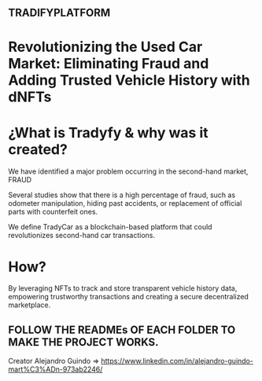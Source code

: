 ## TRADIFYPLATFORM

# Revolutionizing the Used Car Market: Eliminating Fraud and Adding Trusted Vehicle History with dNFTs

# ¿What is Tradyfy & why was it created?

We have identified a major problem occurring in the second-hand market, FRAUD

Several studies show that there is a high percentage of fraud, such as odometer manipulation, hiding past accidents, or replacement of official parts with counterfeit ones.

We define TradyCar as a blockchain-based platform that could revolutionizes second-hand car transactions.

# How?

By leveraging NFTs to track and store transparent vehicle history data, empowering trustworthy transactions and creating a secure decentralized marketplace.

## FOLLOW THE READMEs OF EACH FOLDER TO MAKE THE PROJECT WORKS.

Creator Alejandro Guindo => https://www.linkedin.com/in/alejandro-guindo-mart%C3%ADn-973ab2246/
